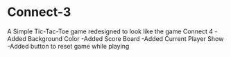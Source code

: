 # Connect-3
A Simple Tic-Tac-Toe game redesigned to look like the game Connect 4
-Added Background Color
-Added Score Board
-Added Current Player Show
-Added button to reset game while playing
